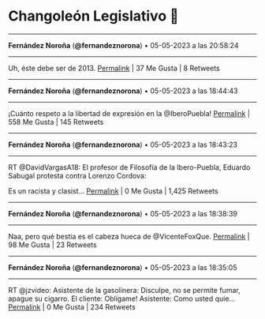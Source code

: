 # Changoleón Legislativo 🙈
*****
**Fernández Noroña** (**@fernandeznorona**) • 05-05-2023 a las 20:58:24
*****
Uh, éste debe ser de 2013.
[Permalink](https://twitter.com/fernandeznorona/status/1654712192737116160) | 37 Me Gusta | 8 Retweets
*****
**Fernández Noroña** (**@fernandeznorona**) • 05-05-2023 a las 18:44:43
*****
¡Cuánto respeto a la libertad de expresión en la @IberoPuebla!
[Permalink](https://twitter.com/fernandeznorona/status/1654678550698676225) | 558 Me Gusta | 145 Retweets
*****
**Fernández Noroña** (**@fernandeznorona**) • 05-05-2023 a las 18:43:23
*****
RT @DavidVargasA18: El profesor de Filosofía de la Ibero-Puebla, Eduardo Sabugal protesta contra Lorenzo Cordova: 


Es un racista y clasist…
[Permalink](https://twitter.com/fernandeznorona/status/1654678214474702849) | 0 Me Gusta | 1,425 Retweets
*****
**Fernández Noroña** (**@fernandeznorona**) • 05-05-2023 a las 18:38:39
*****
Naa, pero qué bestia es el cabeza hueca de @VicenteFoxQue.
[Permalink](https://twitter.com/fernandeznorona/status/1654677025532289024) | 98 Me Gusta | 23 Retweets
*****
**Fernández Noroña** (**@fernandeznorona**) • 05-05-2023 a las 18:35:05
*****
RT @jzvideo: Asistente de la gasolinera:
Disculpe, no se permite fumar, apague su cigarro.
El cliente:
Oblígame!
Asistente:
Como usted quie…
[Permalink](https://twitter.com/fernandeznorona/status/1654676127888310272) | 0 Me Gusta | 234 Retweets